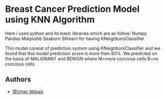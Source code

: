
# Breast Cancer Prediction Model using KNN Algorithm

Here i used python and its basic libraries which are as follow:
Numpy
Pandas
Matplotlib
Seaborn
SKlearn for having KNeighborsClassifier

This model consist of prediction system using KNeighborsClassifier and we found that this model prediction score is more then 90%. We predicted on the basis of MALIGNANT and BENIGN where
M=more concious cells
B=no concious cells
## Authors

- [@Umer Abbasi](https://www.github.com/umerabbasi658)

